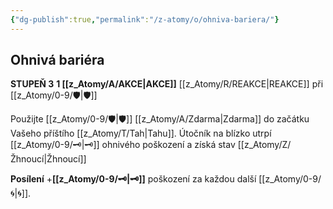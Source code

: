 ```yaml
---
{"dg-publish":true,"permalink":"/z-atomy/o/ohniva-bariera/"}
---
```


## Ohnivá bariéra
**STUPEŇ 3**
**1 [[z_Atomy/A/AKCE\|AKCE]]**
[[z_Atomy/R/REAKCE\|REAKCE]] při [[z_Atomy/0-9/🛡️\|🛡️]]

Použijte [[z_Atomy/0-9/🛡️\|🛡️]] [[z_Atomy/A/Zdarma\|Zdarma]] do začátku Vašeho příštího [[z_Atomy/T/Tah\|Tahu]].
Útočník na blízko utrpí [[z_Atomy/0-9/🗝\|🗝]] ohnivého poškození a získá stav [[z_Atomy/Z/Žhnoucí\|Žhnoucí]] 

**Posílení** +**[[z_Atomy/0-9/🗝\|🗝]]** poškození za každou další [[z_Atomy/0-9/🌀\|🌀]].